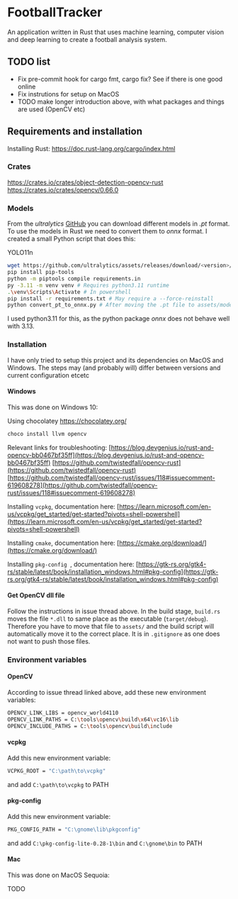 # FootballTracker

An application written in Rust that uses machine learning, computer vision and deep learning to create a football analysis system. 

## TODO list

- Fix pre-commit hook for cargo fmt, cargo fix? See if there is one good online
- Fix instrutions for setup on MacOS
- TODO make longer introduction above, with what packages and things are used (OpenCV etc)

## Requirements and installation

Installing Rust:
https://doc.rust-lang.org/cargo/index.html

### Crates

https://crates.io/crates/object-detection-opencv-rust
https://crates.io/crates/opencv/0.66.0


### Models

From the *ultralytics* [GitHub](https://github.com/ultralytics/ultralytics) you can download different models in *.pt* format. To use the models in Rust we need to convert them to *onnx* format. I created a small Python script that does this:

YOLO11n

```bash
wget https://github.com/ultralytics/assets/releases/download/<version>/<model> -O assets/models/yolov8n.pt # Or download it from github manually
pip install pip-tools
python -m piptools compile requirements.in
py -3.11 -m venv venv # Requires python3.11 runtime
.\venv\Scripts\Activate # In powershell
pip install -r requirements.txt # May require a --force-reinstall
python convert_pt_to_onnx.py # After moving the .pt file to assets/models/
```
I used python3.11  for this, as the python package *onnx* does not behave well with 3.13.

### Installation

I have only tried to setup this project and its dependencies on MacOS and Windows. The steps may (and probably will) differ between versions and current configuration etcetc

#### Windows
This was done on Windows 10:

Using chocolatey
https://chocolatey.org/
```bash
choco install llvm opencv
```
Relevant links for troubleshooting:
[https://blog.devgenius.io/rust-and-opencv-bb0467bf35ff](https://blog.devgenius.io/rust-and-opencv-bb0467bf35ff)
[https://github.com/twistedfall/opencv-rust](https://github.com/twistedfall/opencv-rust)
[https://github.com/twistedfall/opencv-rust/issues/118#issuecomment-619608278](https://github.com/twistedfall/opencv-rust/issues/118#issuecomment-619608278)

Installing `vcpkg`, documentation here:
[https://learn.microsoft.com/en-us/vcpkg/get_started/get-started?pivots=shell-powershell](https://learn.microsoft.com/en-us/vcpkg/get_started/get-started?pivots=shell-powershell)

Installing `cmake`, documentation here:
[https://cmake.org/download/](https://cmake.org/download/)

Installing `pkg-config `, documentation here:
[https://gtk-rs.org/gtk4-rs/stable/latest/book/installation_windows.html#pkg-config](https://gtk-rs.org/gtk4-rs/stable/latest/book/installation_windows.html#pkg-config)

#### Get OpenCV dll file

Follow the instructions in issue thread above. In the build stage, `build.rs` moves the file `*.dll` to same place as the executable (`target/debug`). Therefore you have to move that file to `assets/` and the build script will automatically move it to the correct place. It is in `.gitignore` as one does not want to push those files.

### Environment variables

#### OpenCV

According to issue thread linked above, add these new environment variables:

```bash
OPENCV_LINK_LIBS = opencv_world4110
OPENCV_LINK_PATHS = C:\tools\opencv\build\x64\vc16\lib
OPENCV_INCLUDE_PATHS = C:\tools\opencv\build\include
```
#### vcpkg

Add this new environment variable:
```bash
VCPKG_ROOT = "C:\path\to\vcpkg"
```
and add `C:\path\to\vcpkg` to PATH

#### pkg-config 

Add this new environment variable:
```bash
PKG_CONFIG_PATH = "C:\gnome\lib\pkgconfig"
```
and add `C:\pkg-config-lite-0.28-1\bin` and `C:\gnome\bin` to PATH

#### Mac

This was done on MacOS Sequoia:

TODO